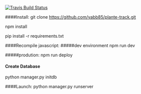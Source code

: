 [![Travis Build Status](https://travis-ci.org/yabb85/ueki.svg?branch=master)](https://travis-ci.org/yabb85/ueki)

####Install:
git clone https://github.com/yabb85/plante-track.git

npm install

pip install -r requirements.txt

####Recompile javascript:
#####dev environment
npm run dev

#####prodution:
npm run deploy

#### Create Database
python manager.py initdb

####Launch:
python manager.py runserver
